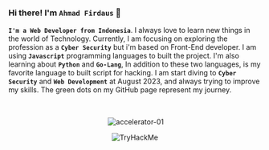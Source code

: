 ### Hi there! I'm `Ahmad Firdaus` 👋
<b>`I'm a Web Developer from Indonesia`</b>. I always love to learn new things in the world of Technology. Currently, I am focusing on exploring the profession as a <b>`Cyber Security`</b> but i'm based on Front-End developer. I am using <b>`Javascript`</b> programming languages to built the project. I'm also learning about <b>`Python`</b> and <b>`Go-Lang`</b>, In addition to these two languages, is my favorite language to built script for hacking. I am start diving to <b>`Cyber Security`</b> and <b>`Web Development`</b> at August 2023, and always trying to improve my skills. The green dots on my GitHub page represent my journey.

<br />

<div align="center">
  <p>&nbsp;<img align="center" src="https://github-readme-stats.vercel.app/api?username=accelerator-01&show_icons=true&locale=en" alt="accelerator-01" /></p>
  <img src="https://tryhackme-badges.s3.amazonaws.com/truewarrior.png" alt="TryHackMe">
</div>
